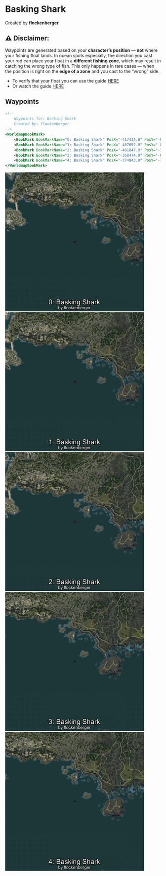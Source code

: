 # Basking Shark
Created by **flockenberger**

## ⚠️ Disclaimer:
Waypoints are generated based on your __**character’s position**__ — __not__ where your fishing float lands.
In ocean spots especially, the direction you cast your rod can place your float in a **different fishing zone**, which may result in catching the wrong type of fish.
This only happens in rare cases — when the position is right on the **edge of a zone** and you cast to the “wrong” side.

- To verify that your float you can use the guide [HERE](https://flockenberger.github.io/bdo-fish-position/)
- Or watch the guide [HERE](https://youtu.be/t-VXcRoNojk)

## Waypoints
```xml
<!--
    Waypoints for: Basking Shark
    Created by: flockenberger
-->
<WorldmapBookMark>
    <BookMark BookMarkName="0: Basking Shark" PosX="-417434.0" PosY="-8061.0" PosZ="-635436.0" />
    <BookMark BookMarkName="1: Basking Shark" PosX="-407692.0" PosY="-8020.0" PosZ="-635215.0" />
    <BookMark BookMarkName="2: Basking Shark" PosX="-401847.0" PosY="-7963.0" PosZ="-616787.0" />
    <BookMark BookMarkName="3: Basking Shark" PosX="-368474.0" PosY="-8069.0" PosZ="-648621.0" />
    <BookMark BookMarkName="4: Basking Shark" PosX="-374843.0" PosY="-7779.0" PosZ="-644916.0" />
</WorldmapBookMark>
```

<img src="./Basking Shark_0_Preview.webp" width="450"/> <img src="./Basking Shark_1_Preview.webp" width="450"/> <img src="./Basking Shark_2_Preview.webp" width="450"/> <img src="./Basking Shark_3_Preview.webp" width="450"/> <img src="./Basking Shark_4_Preview.webp" width="450"/> 
